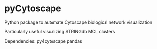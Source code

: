 # pyCytoscape
Python package to automate Cytoscape biological network visualization

Particularly useful visualizing STRINGdb MCL clusters


Dependencies:
py4cytoscape
pandas
